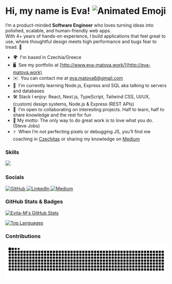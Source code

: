 # Hi, my name is Eva! <img src="https://iam-weijie.github.io/wave/hand-emoji.svg" alt="Animated Emoji" width="50" height="50">

I’m a product-minded **Software Engineer** who loves turning ideas into polished, scalable, and human-friendly web apps.<br>
With 4+ years of hands-on experience, I build applications that feel great to use, where thoughtful design meets high performance and bugs fear to tread.&nbsp;🐛

-   🌍  I'm based in Czechia/Greece
-   🖥️  See my portfolio at [http://www.eva-matova.work/](http://eva-matova.work)
-   ✉️  You can contact me at [eva.matova6@gmail.com](mailto:eva.matova6@gmail.com)
-   🧠  I'm currently learning Node.js, Express and SQL aka talking to servers and databases
-   🛠️  Stack I enjoy: React, Next.js, TypeScript, Tailwind CSS, UI/UX, (custom) design systems, Node.js & Express (REST APIs)
-   🤝  I'm open to collaborating on interesting projects. Half to learn, half to share knowledge and the rest for fun
-   💭  My motto: The only way to do great work is to love what you do. (Steve Jobs)
-   ⚡  When I’m not perfecting pixels or debugging JS, you’ll find me coaching in [Czechitas](https://www.czechitas.cz/en) or sharing my knowledge on [Medium](https://medium.com/@eva.matova6)

### Skills 
<p align="left">
  <a href="https://skillicons.dev">
    <img src="https://skillicons.dev/icons?i=react,redux,js,ts,nextjs,jest,bootstrap,html,css,emotion,styledcomponents,svg,tailwind,materialui,regex,sass,figma,git,gmail,codepen,nodejs,cypress,sqlite,notion,discord,nextjs,babel,pnpm,npm,yarn,vite,vscode" />
  </a>
</p>
                    
### Socials
<p align="left"> <a href="https://www.github.com/Evita-M" target="_blank" rel="noreferrer"> <picture> <source media="(prefers-color-scheme: dark)" srcset="https://raw.githubusercontent.com/danielcranney/readme-generator/main/public/icons/socials/github-dark.svg" /> <source media="(prefers-color-scheme: light)" srcset="https://raw.githubusercontent.com/danielcranney/readme-generator/main/public/icons/socials/github.svg" /> <img src="https://raw.githubusercontent.com/danielcranney/readme-generator/main/public/icons/socials/github.svg" width="32" height="32" alt="GitHub" /> </picture> </a> <a href="https://www.linkedin.com/in/eva-matova-772a2a14b/" target="_blank" rel="noreferrer"> <picture> <source media="(prefers-color-scheme: dark)" srcset="https://raw.githubusercontent.com/danielcranney/readme-generator/main/public/icons/socials/linkedin-dark.svg" /> <source media="(prefers-color-scheme: light)" srcset="https://raw.githubusercontent.com/danielcranney/readme-generator/main/public/icons/socials/linkedin.svg" /> <img src="https://raw.githubusercontent.com/danielcranney/readme-generator/main/public/icons/socials/linkedin.svg" width="32" height="32" alt="LinkedIn" /> </picture> </a> <a href="http://www.medium.com/@eva.matova6" target="_blank" rel="noreferrer"> <picture> <source media="(prefers-color-scheme: dark)" srcset="https://raw.githubusercontent.com/danielcranney/readme-generator/main/public/icons/socials/medium-dark.svg" /> <source media="(prefers-color-scheme: light)" srcset="https://raw.githubusercontent.com/danielcranney/readme-generator/main/public/icons/socials/medium.svg" /> <img src="https://raw.githubusercontent.com/danielcranney/readme-generator/main/public/icons/socials/medium.svg" width="32" height="32" alt="Medium" /> </picture> </a> </p>

### GitHub Stats & Badges
<p align="left"> <a href="https://github.com/Evita-M"> <img src="https://github-readme-stats.vercel.app/api?username=Evita-M&show_icons=true&count_private=true&title_color=ec4899&text_color=ffffff&icon_color=facc15&bg_color=0f172a&hide_border=true" alt="Evita-M's GitHub Stats" /> </a> </p> <p align="left"> <a href="https://github.com/Evita-M"> <img src="https://github-readme-stats.vercel.app/api/top-langs/?username=Evita-M&langs_count=10&title_color=ec4899&text_color=ffffff&icon_color=facc15&bg_color=0f172a&hide_border=true&locale=en&custom_title=Top%20Languages" alt="Top Languages" /> </a> </p>

### Contributions
  <img alt="my contributions" src="https://raw.githubusercontent.com/iam-weijie/iam-weijie/output/github-contribution-grid-snake.svg" />
